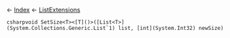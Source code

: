 ← [Index](Api-Index) ← [ListExtensions](System.Collections.Generic.ListExtensions)

```csharpvoid SetSize<T><[T]()>([List<T>](System.Collections.Generic.List`1) list, [int](System.Int32) newSize)```